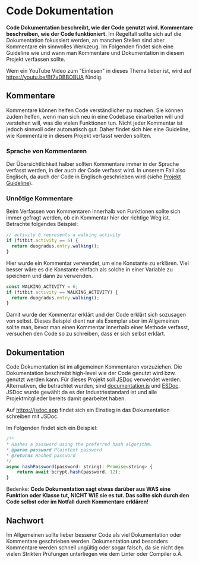 # Code Dokumentation

**Code Dokumentation beschreibt, wie der Code genutzt wird. Kommentare beschreiben, wie der Code funktioniert.** Im Regelfall sollte sich auf die Dokumentation fokussiert werden, an manchen Stellen sind aber Kommentare ein sinnvolles Werkzeug. Im Folgenden findet sich eine Guideline wie und wann man Kommentare und Dokumentation in diesem Projekt verfassen sollte.

Wem ein YouTube Video zum "Einlesen" in dieses Thema lieber ist, wird auf <https://youtu.be/Bf7vDBBOBUA> fündig.

## Kommentare

Kommentare können helfen Code verständlicher zu machen. Sie können zudem helfen, wenn man sich neu in eine Codebase einarbeiten will und verstehen will, was die vielen Funktionen tun. Nicht jeder Kommentar ist jedoch sinnvoll oder automatisch gut. Daher findet sich hier eine Guideline, wie Kommentare in diesem Projekt verfasst werden sollten.

### Sprache von Kommentaren

Der Übersichtlichkeit halber sollten Kommentare immer in der Sprache verfasst werden, in der auch der Code verfasst wird. In unserem Fall also Englisch, da auch der Code in Englisch geschrieben wird (siehe [Projekt Guideline](./project-guideline)).

### Unnötige Kommentare

Beim Verfassen von Kommentaren innerhalb von Funktionen sollte sich immer gefragt werden, ob ein Kommentar hier der richtige Weg ist. Betrachte folgendes Beispiel:

```js
// activity 6 represents a walking activity
if (fitbit.activity == 6) {
  return duogradus.entry.walking();
}
```

Hier wurde ein Kommentar verwendet, um eine Konstante zu erklären. Viel besser wäre es die Konstante einfach als solche in einer Variable zu speichern und dann zu verwenden.

```js
const WALKING_ACTIVITY = 6;
if (fitbit.activity == WALKING_ACTIVITY) {
  return duogradus.entry.walking();
}
```

Damit wurde der Kommentar erklärt und der Code erklärt sich sozusagen von selbst. Dieses Beispiel dient nur als Exemplar aber im Allgemeinen sollte man, bevor man einen Kommentar innerhalb einer Methode verfasst, versuchen den Code so zu schreiben, dass er sich selbst erklärt.

## Dokumentation

Code Dokumentation ist im allgemeinen Kommentaren vorzuziehen. Die Dokumentation beschreibt high-level wie der Code genutzt wird bzw. genutzt werden kann. Für dieses Projekt soll [JSDoc](https://jsdoc.app) verwendet werden. Alternativen, die betrachtet wurden, sind [documentation.js](http://documentation.js.org) und [ESDoc](https://esdoc.org). JSDoc wurde gewählt da es der Industriestandard ist und alle Projektmitglieder bereits damit gearbeitet haben.

Auf <https://jsdoc.app> findet sich ein Einstieg in das Dokumentation schreiben mit JSDoc.

Im Folgenden findet sich ein Beispiel:

```js
/**
* Hashes a password using the preferred hash algorithm.
* @param password Plaintext password
* @returns Hashed password
*/
async hashPassword(password: string): Promise<string> {
    return await bcrypt.hash(password, 12);
}
```

Bedenke: **Code Dokumentation sagt etwas darüber aus WAS eine Funktion oder Klasse tut, NICHT WIE sie es tut. Das sollte sich durch den Code selbst oder im Notfall durch Kommentare erklären!**

## Nachwort

Im Allgemeinen sollte lieber besserer Code als viel Dokumentation oder Kommentare geschrieben werden. Dokumentation und besonders Kommentare werden schnell ungültig oder sogar falsch, da sie nicht den vielen Strikten Prüfungen unterliegen wie dem Linter oder Compiler o.Ä.
